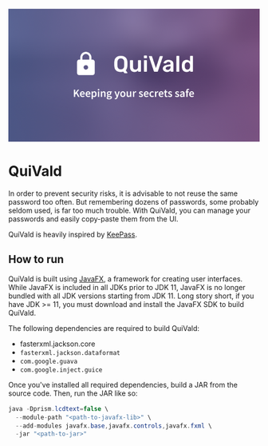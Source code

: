 ![dsi-forest](src/resources/graphics/login_window_picture.png)

# QuiVald
In order to prevent security risks, it is advisable to not reuse the same
password too often. But remembering dozens of passwords, some probably seldom
used, is far too much trouble. With QuiVald, you can manage your passwords and
easily copy-paste them from the UI.

QuiVald is heavily inspired by [KeePass](https://keepass.info/).

## How to run
QuiVald is built using [JavaFX](https://openjfx.io/), a framework for creating
user interfaces. While JavaFX is included in all JDKs prior to JDK 11, JavaFX is
no longer bundled with all JDK versions starting from JDK 11. Long story short,
if you have JDK >= 11, you must download and install the JavaFX SDK to build
QuiVald.

The following dependencies are required to build QuiVald:
 - fasterxml.jackson.core
 - ``fasterxml.jackson.dataformat``
 - ``com.google.guava``
 - ``com.google.inject.guice``

Once you've installed all required dependencies, build a JAR from the source
code. Then, run the JAR like so:

```java
java -Dprism.lcdtext=false \
  --module-path "<path-to-javafx-lib>" \
  --add-modules javafx.base,javafx.controls,javafx.fxml \
  -jar "<path-to-jar>"
```
